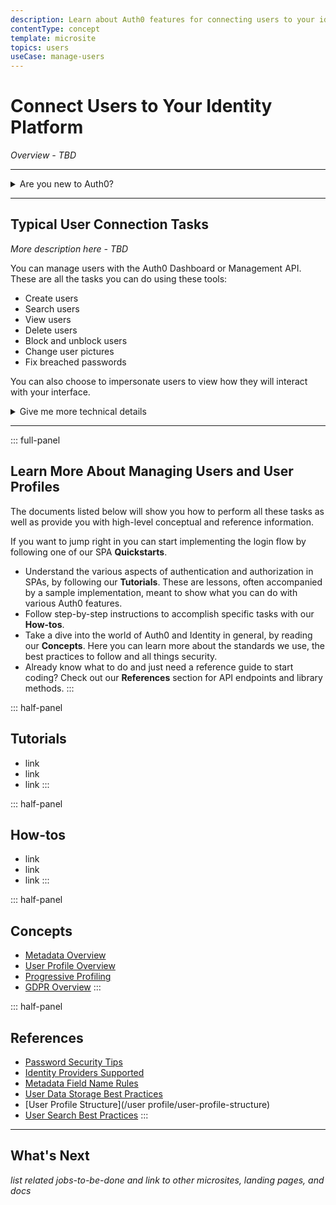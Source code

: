 ```yaml
---
description: Learn about Auth0 features for connecting users to your identity platform and get links to all the related documents.
contentType: concept
template: microsite
topics: users
useCase: manage-users
---
```

# Connect Users to Your Identity Platform

*Overview - TBD* 

*****
<details>
   <summary>
     Are you new to Auth0?
   </summary>
   * [Auth0 Overview](/getting-started/overview)
   * [Basic Terminology](/getting-started/the-basics)
   * [Supported Identity Providers](connections/identity-providers-supported)
</details>

*****
## Typical User Connection Tasks

*More description here - TBD* 

You can manage users with the Auth0 Dashboard or Management API. These are all the tasks you can do using these tools:
   * Create users
   * Search users
   * View users
   * Delete users
   * Block and unblock users
   * Change user pictures
   * Fix breached passwords

You can also choose to impersonate users to view how they will interact with your interface.

<details>
  <summary>
    Give me more technical details
  </summary>
  *Technical details here - TBD*
</details>

*****
::: full-panel
## Learn More About Managing Users and User Profiles

The documents listed below will show you how to perform all these tasks as well as provide you with high-level conceptual and reference information. 

If you want to jump right in you can start implementing the login flow by following one of our SPA **Quickstarts**.

* Understand the various aspects of authentication and authorization in SPAs, by following our **Tutorials**. These are lessons, often accompanied by a sample implementation, meant to show what you can do with various Auth0 features.
* Follow step-by-step instructions to accomplish specific tasks with our **How-tos**.
* Take a dive into the world of Auth0 and Identity in general, by reading our **Concepts**. Here you can learn more about the standards we use, the best practices to follow and all things security.
* Already know what to do and just need a reference guide to start coding? Check out our **References** section for API endpoints and library methods.
:::

::: half-panel
## Tutorials
* link
* link
* link
:::

::: half-panel
## How-tos
* link
* link
* link
:::

::: half-panel
## Concepts
* [Metadata Overview](/metadata/overview-metadata)
* [User Profile Overview](/user-profile/overview-user-profile)
* [Progressive Profiling](/user-profile/progressive-profiling)
* [GDPR Overview](/compliance/overview-gdpr)
:::

::: half-panel
## References
* [Password Security Tips](/anomaly-detection/password-security-tips)
* [Identity Providers Supported](/connections/identity-providers-supported)
* [Metadata Field Name Rules](/metadata/metadata-field-name-rules)
* [User Data Storage Best Practices](/user-profile/user-data-storage-best-practices)
* [User Profile Structure](/user profile/user-profile-structure)
* [User Search Best Practices](/user-profile/user-search-best-practices)
:::
*****
## What's Next

*list related jobs-to-be-done and link to other microsites, landing pages, and docs*

